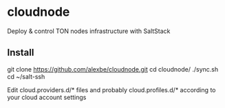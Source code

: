 # cloudnode
Deploy & control TON nodes infrastructure with SaltStack

Install
------------------

git clone https://github.com/alexbe/cloudnode.git
cd cloudnode/
./sync.sh
cd ~/salt-ssh

Edit cloud.providers.d/* files
and probably cloud.profiles.d/* 
according to your cloud account settings
